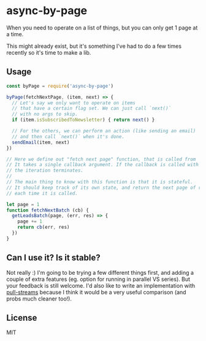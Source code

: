 # async-by-page

When you need to operate on a list of things, but you can only get 1 page at a time.

This might already exist, but it's something I've had to do a few times recently so it's time to make a lib.

## Usage

```js
const byPage = require('async-by-page')

byPage(fetchNextPage, (item, next) => {
  // Let's say we only want to operate on items
  // that have a certain flag set. We can just call `next()`
  // with no args to skip.
  if (item.isSubscribedToNewsletter) { return next() }

  // For the others, we can perform an action (like sending an email)
  // and then call `next()` when it's done.
  sendEmail(item, next)
})

// Here we define out "fetch next page" function, that is called from `async-by-page`.
// It takes a single callback argument. If the callback is called with an error,
// the iteration terminates.
//
// The main thing to know with this function is that it is stateful.
// It should keep track of its own state, and return the next page of results
// each time it is called.

let page = 1
function fetchNextBatch (cb) {
  getLeadsBatch(page, (err, res) => {
    page += 1
    return cb(err, res)
  })
}
```

## Can I use it? Is it stable?

Not really :) I'm going to be trying a few different things first, and adding a couple of extra features (eg. option for running in parallel VS series). But your feedback is still welcome. I'd also like to write an implementation with [pull-streams](https://github.com/pull-stream/pull-stream) because I think it would be a very useful comparison (and probs much cleaner too!).

## License

MIT
